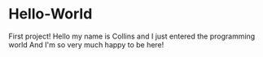 # Hello-World
First project! 
Hello my name is Collins and I just entered the programming world
And I'm so very much happy to be here!
